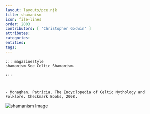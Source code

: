 ```yaml
---
layout: layouts/pce.njk
title: shamanism
icon: file-lines
order: 2003
contributors: [ 'Christopher Godwin' ]
attributes:
categories:
entities:
tags:
---
```

``` tab [group1:Info]
::: magazinestyle
shamanism See Celtic Shamanism.

:::
```
``` tab [group1:Attributes]
```
``` tab [group1:Entities]
```
``` tab [group1:Sources]
- Monaghan, Patricia. The Encyclopedia of Celtic Mythology and Folklore. Checkmark Books, 2008.
```
![shamanism Image](https://upload.wikimedia.org/wikipedia/commons/thumb/8/89/Khagdaev1.JPG/1200px-Khagdaev1.JPG)
